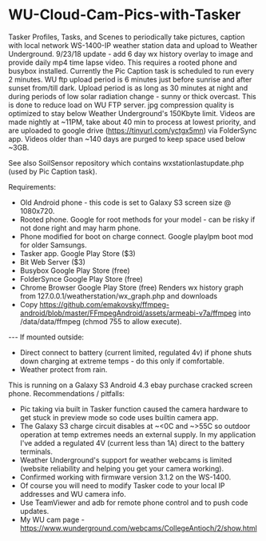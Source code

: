 # WU-Cloud-Cam-Pics-with-Tasker

Tasker Profiles, Tasks, and Scenes to periodically take pictures, caption with local network WS-1400-IP weather station data and upload to Weather Underground.  9/23/18 update - add 6 day wx history overlay to image and provide daily mp4 time lapse video.  This requires a rooted phone and busybox installed.  Currently the Pic Caption task is scheduled to run every 2 minutes.  WU ftp upload period is 6 minutes just before sunrise and after sunset from/till dark. Upload period is as long as 30 minutes at night and during periods of low solar radiation change - sunny or thick overcast.  This is done to reduce load on WU FTP server.  jpg compression quality is optimized to stay below Weather Underground's 150Kbyte limit.  Videos are made nightly at ~11PM, take about 40 min to process at lowest priority, and are uploaded to google drive (https://tinyurl.com/yctgx5mn) via FolderSync app.  Videos older than ~140 days are purged to keep space used below ~3GB.

See also SoilSensor repository which contains wxstationlastupdate.php (used by Pic Caption task).

Requirements:
- Old Android phone - this code is set to Galaxy S3 screen size @ 1080x720.
- Rooted phone.  Google for root methods for your model - can be risky if not done right and may harm phone.
- Phone modified for boot on charge connect.  Google playlpm boot mod for older Samsungs.
- Tasker app.  Google Play Store ($3)
- Bit Web Server ($3)
- Busybox  Google Play Store (free)
- FolderSynce  Google Play Store (free)
- Chrome Browser  Google Play Store (free) Renders wx history graph from 127.0.0.1/weatherstation/wx_graph.php and downloads
- Copy https://github.com/emakovsky/ffmpeg-android/blob/master/FFmpegAndroid/assets/armeabi-v7a/ffmpeg into /data/data/ffmpeg (chmod 755 to allow execute).

--- If mounted outside:
- Direct connect to battery (current limited, regulated 4v) if phone shuts down charging at extreme temps - do this only if comfortable.
- Weather protect from rain.

This is running on a Galaxy S3 Android 4.3 ebay purchase cracked screen phone.  Recommendations / pitfalls:
- Pic taking via built in Tasker function caused the camera hardware to get stuck in preview mode so code uses builtin camera app.
- The Galaxy S3 charge circuit disables at ~<0C and ~>55C so outdoor operation at temp extremes needs an external supply.  In my application I've added a regulated 4V (current less than 1A) direct to the battery terminals.
- Weather Underground's support for weather webcams is limited (website reliability and helping you get your camera working).
- Confirmed working with firmware version 3.1.2 on the WS-1400.
- Of course you will need to modify Tasker code to your local IP addresses and WU camera info.
- Use TeamViewer and adb for remote phone control and to push code updates.
- My WU cam page - https://www.wunderground.com/webcams/CollegeAntioch/2/show.html
